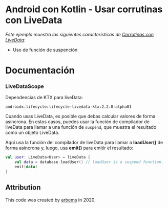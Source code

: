 # Android con Kotlin - Usar corrutinas con LiveData

*Este ejemplo muestra las siguientes características de [Corrutinas con LiveData]()*:

* Uso de función de suspención

# Documentación

### LiveDataScope

Dependencias de KTX para liveData:

`androidx.lifecycle:lifecycle-livedata-ktx:2.2.0-alpha01`

Cuando usas LiveData, es posible que debas calcular valores de forma asíncrona. En estos casos, puedes usar la función de compilador de liveData para llamar a una función de `suspend`, que muestra el resultado como un objeto LiveData.

Aquí usa la función del compilador de liveData para llamar a **loadUser()** de forma asíncrona y, luego, usa **emit()** para emitir el resultado:
```kotlin
val user: LiveData<User> = liveData {
    val data = database.loadUser() // loadUser is a suspend function.
    emit(data)
}
```

## Attribution

This code was created by [arbems](https://github.com/arbems) in 2020.